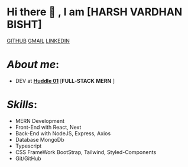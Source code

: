 # **Hi there 👋  , I am** [HARSH VARDHAN BISHT] 

[GITHUB](https://github.com/harry-sketch)
[GMAIL](mailto:harshbisht90@gmail.com)
[LINKEDIN](https://www.linkedin.com/in/harsh-vardhan-bisht-9600b0209/)

#  *About me*:

-  DEV at **[Huddle 01](https://huddle01.com/)** [**FULL**-**STACK** **MERN** ]


#  *Skills*:
- MERN Development 
- Front-End with React, Next 
- Back-End with NodeJS, Express, Axios 
- Database MongoDb
- Typescript
- CSS FrameWork BootStrap, Tailwind, Styled-Components
- Git/GitHub 
